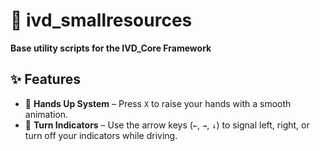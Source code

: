 # 🧱 ivd_smallresources  
**Base utility scripts for the IVD_Core Framework**

## ✨ Features
- 🙌 **Hands Up System** – Press `X` to raise your hands with a smooth animation.  
- 🚗 **Turn Indicators** – Use the arrow keys (`←`, `→`, `↓`) to signal left, right, or turn off your indicators while driving.
